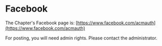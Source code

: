 # Facebook

The Chapter's Facebook page is: [https://www.facebook.com/acmauth](https://www.facebook.com/acmauth)

For posting, you will need admin rights. Please contact the administrator.
